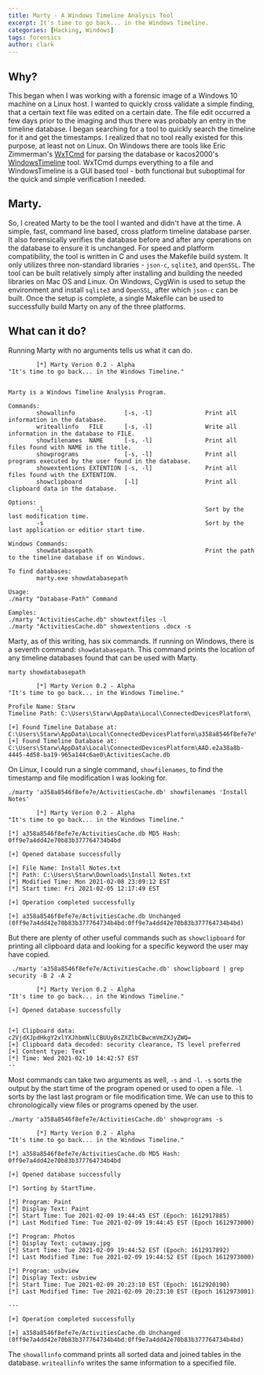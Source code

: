 ```yaml
---
title: Marty - A Windows Timeline Analysis Tool
excerpt: It's time to go back... in the Windows Timeline.
categories: [Hacking, Windows]
tags: forensics
author: clark
---
```


## Why?

This began when I was working with a forensic image of a Windows 10 machine on a Linux host. I wanted to quickly cross validate a simple finding, that a certain text file was edited on a certain date. The file edit occurred a few days prior to the imaging and thus there was probably an entry in the timeline database. I began searching for a tool to quickly search the timeline for it and get the timestamps. I realized that no tool really existed for this purpose, at least not on Linux. On Windows there are tools like Eric Zimmerman's [WxTCmd](https://github.com/EricZimmerman/WxTCmd/) for parsing the database or kacos2000's [WindowsTimeline](https://github.com/kacos2000/WindowsTimeline) tool. WxTCmd dumps everything to a file and WindowsTimeline is a GUI based tool - both functional but suboptimal for the quick and simple verification I needed.

## Marty.

So, I created Marty to be the tool I wanted and didn't have at the time. A simple, fast, command line based, cross platform timeline database parser. It also forensically verifies the database before and after any operations on the database to ensure it is unchanged. For speed and platform compatibility, the tool is written in C and uses the Makefile build system. It only utilizes three non-standard libraries - `json-c`, `sqlite3`, and `OpenSSL`. The tool can be built relatively simply after installing and building the needed libraries on Mac OS and Linux. On Windows, CygWin is used to setup the environment and install `sqlite3` and `OpenSSL`, after which `json-c` can be built. Once the setup is complete, a single Makefile can be used to successfully build Marty on any of the three platforms.

## What can it do?

Running Marty with no arguments tells us what it can do. 

```
        [*] Marty Verion 0.2 - Alpha
"It's time to go back... in the Windows Timeline."


Marty is a Windows Timeline Analysis Program.

Commands:
        showallinfo              [-s, -l]               Print all information in the database.
        writeallinfo   FILE      [-s, -l]               Write all information in the database to FILE.
        showfilenames  NAME      [-s, -l]               Print all files found with NAME in the title.
        showprograms             [-s, -l]               Print all programs executed by the user found in the database.
        showextentions EXTENTION [-s, -l]               Print all files found with the EXTENTION.
        showclipboard            [-l]                   Print all clipboard data in the database.

Options:
        -l                                              Sort by the last modification time.
        -s                                              Sort by the last application or editior start time.

Windows Commands:
        showdatabasepath                                Print the path to the timeline database if on Windows.

To find databases:
        marty.exe showdatabasepath

Usage:
./marty "Database-Path" Command

Eamples:
./marty "ActivitiesCache.db" showtextfiles -l
./marty "ActivitiesCache.db" showextentions .docx -s
```

Marty, as of this writing, has six commands. If running on Windows, there is a seventh command: `showdatabasepath`. This command prints the location of any timeline databases found that can be used with Marty.

```
marty showdatabasepath

        [*] Marty Verion 0.2 - Alpha
"It's time to go back... in the Windows Timeline."

Profile Name: Starw
Timeline Path: C:\Users\Starw\AppData\Local\ConnectedDevicesPlatform\

[+] Found Timeline Database at: C:\Users\Starw\AppData\Local\ConnectedDevicesPlatform\a358a8546f8efe7e\ActivitiesCache.db
[+] Found Timeline Database at: C:\Users\Starw\AppData\Local\ConnectedDevicesPlatform\AAD.e2a38a8b-4445-4d58-ba19-965a144c6ae0\ActivitiesCache.db
```

On Linux, I could run a single command, `showfilenames`, to find the timestamp and file modification I was looking for.

```
./marty 'a358a8546f8efe7e/ActivitiesCache.db' showfilenames 'Install Notes'

        [*] Marty Verion 0.2 - Alpha
"It's time to go back... in the Windows Timeline."

[*] a358a8546f8efe7e/ActivitiesCache.db MD5 Hash: 0ff9e7a4dd42e70b83b377764734b4bd

[+] Opened database successfully

[+] File Name: Install Notes.txt
[*] Path: C:\Users\Starw\Downloads\Install Notes.txt
[*] Modified Time: Mon 2021-02-08 23:09:12 EST
[*] Start time: Fri 2021-02-05 12:17:49 EST

[+] Operation completed successfully

[+] a358a8546f8efe7e/ActivitiesCache.db Unchanged (0ff9e7a4dd42e70b83b377764734b4bd:0ff9e7a4dd42e70b83b377764734b4bd)
```

But there are plenty of other useful commands such as `showclipboard` for printing all clipboard data and looking for a specific keyword the user may have copied.

```
 ./marty 'a358a8546f8efe7e/ActivitiesCache.db' showclipboard | grep security -B 2 -A 2

        [*] Marty Verion 0.2 - Alpha
"It's time to go back... in the Windows Timeline."

[+] Opened database successfully


[+] Clipboard data: c2VjdXJpdHkgY2xlYXJhbmNlLCBUUyBsZXZlbCBwcmVmZXJyZWQ=
[+] Clipboard data decoded: security clearance, TS level preferred
[+] Content type: Text
[*] Time: Wed 2021-02-10 14:42:57 EST
--
```

Most commands can take two arguments as well, `-s` and `-l`. `-s` sorts the output by the start time of the program opened or used to open a file. `-l` sorts by the last last program or file modification time. We can use to this to chronologically view files or programs opened by the user.

```
./marty 'a358a8546f8efe7e/ActivitiesCache.db' showprograms -s

        [*] Marty Verion 0.2 - Alpha
"It's time to go back... in the Windows Timeline."

[*] a358a8546f8efe7e/ActivitiesCache.db MD5 Hash: 0ff9e7a4dd42e70b83b377764734b4bd

[+] Opened database successfully

[*] Sorting by StartTime.

[*] Program: Paint
[*] Display Text: Paint
[*] Start Time: Tue 2021-02-09 19:44:45 EST (Epoch: 1612917885)
[*] Last Modified Time: Tue 2021-02-09 19:44:45 EST (Epoch 1612973000)

[*] Program: Photos
[*] Display Text: cutaway.jpg
[*] Start Time: Tue 2021-02-09 19:44:52 EST (Epoch: 1612917892)
[*] Last Modified Time: Tue 2021-02-09 19:44:52 EST (Epoch 1612973000)

[*] Program: usbview
[*] Display Text: usbview
[*] Start Time: Tue 2021-02-09 20:23:10 EST (Epoch: 1612920190)
[*] Last Modified Time: Tue 2021-02-09 20:23:10 EST (Epoch 1612973001)

---

[+] Operation completed successfully

[+] a358a8546f8efe7e/ActivitiesCache.db Unchanged (0ff9e7a4dd42e70b83b377764734b4bd:0ff9e7a4dd42e70b83b377764734b4bd)
```

The `showallinfo` command prints all sorted data and joined tables in the database. `writeallinfo` writes the same information to a specified file. 